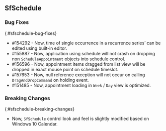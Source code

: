 ## SfSchedule

### Bug Fixes
{:#sfschedule-bug-fixes}

* \#154292 - Now, time of single occurrence in a recurrence series’  can be edited using built-in editor.
* \#155887 - Now, application using schedule will not crash on dropping non `ScheduleAppointment` objects into schedule control.
* \#156596 - Now, appointment items dragged from list view will be dropped in exact mouse point on schedule timeslot.
* \#157653 - Now, null reference exception will not occur on calling `DragAndDropCommand` on holding event.
* \#151485 - Now, appointment loading in `Week` / `Day` view is optimized.

### Breaking Changes
{:#sfschedule-breaking-changes}

* Now, `SfSchedule` control look and feel is slightly modified based on Windows 10 Calendar.
